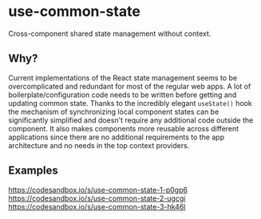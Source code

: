 # use-common-state

Cross-component shared state management without context.

## Why?
Current implementations of the React state management seems to be overcomplicated and redundant for most of the regular web apps. A lot of boilerplate/configuration code needs to be written before getting and updating common state. Thanks to the incredibly elegant `useState()` hook the mechanism of synchronizing local component states can be significantly simplified and doesn't require any additional code outside the component. It also makes components more reusable across different applications since there are no additional requirements to the app architecture and no needs in the top context providers.

## Examples
https://codesandbox.io/s/use-common-state-1-p0gp6
https://codesandbox.io/s/use-common-state-2-ugcgi
https://codesandbox.io/s/use-common-state-3-hk46l